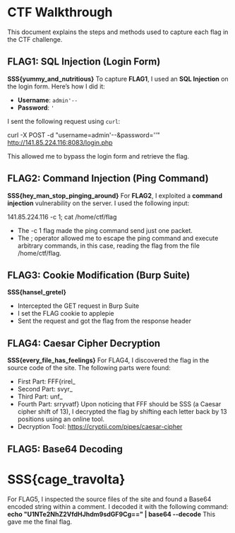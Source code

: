 # CTF Walkthrough

This document explains the steps and methods used to capture each flag in the CTF challenge.

## FLAG1: SQL Injection (Login Form)
**SSS{yummy_and_nutritious}**
To capture **FLAG1**, I used an **SQL Injection** on the login form. Here’s how I did it:

- **Username**: `admin'--`
- **Password**: `'`
  
I sent the following request using `curl`:

curl -X POST -d "username=admin'--&password=''" http://141.85.224.116:8083/login.php

This allowed me to bypass the login form and retrieve the flag.

## FLAG2: Command Injection (Ping Command)
**SSS{hey_man_stop_pinging_around}**
For **FLAG2**, I exploited a **command injection** vulnerability on the server. I used the following input:

141.85.224.116 -c 1; cat /home/ctf/flag
- The -c 1 flag made the ping command send just one packet.
- The ; operator allowed me to escape the ping command and execute arbitrary commands, in this case, reading the flag from the file /home/ctf/flag.

## FLAG3: Cookie Modification (Burp Suite)
**SSS{hansel_gretel}**
- Intercepted the GET request in Burp Suite
- I set the FLAG cookie to applepie 
- Sent the request and got the flag from the response header 

## FLAG4: Caesar Cipher Decryption
**SSS{every_file_has_feelings}**
For FLAG4, I discovered the flag in the source code of the site. The following parts were found:
- First Part: FFF{rirel_
- Second Part: svyr_
- Third Part: unf_
- Fourth Part: srryvatf}
Upon noticing that FFF should be SSS (a Caesar cipher shift of 13), I decrypted the flag by shifting each letter back by 13 positions using an online tool.
- Decryption Tool: https://cryptii.com/pipes/caesar-cipher

## FLAG5: Base64 Decoding
# SSS{cage_travolta}
For FLAG5, I inspected the source files of the site and found a Base64 encoded string within a comment. I decoded it with the following command:
**echo "U1NTe2NhZ2VfdHJhdm9sdGF9Cg==" | base64 --decode**
This gave me the final flag.
